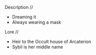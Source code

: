 
Description //
- Dreaming it
- Always wearing a mask

Lore //
- Heir to the Occult house of Arcaterion
- Sybil is her middle name